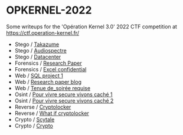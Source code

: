 # OPKERNEL-2022

Some writeups for the 'Opération Kernel 3.0' 2022 CTF competition at https://ctf.operation-kernel.fr/

- Stego / [Takazume](/Stego/takazume/README.md)
- Stego / [Audiospectre](/Stego/audiospectre/README.md)
- Stego / [Datacenter](/Stego/datacenter/README.md)
- Forensics / [Research Paper](/Forensics/research_paper/README.md)
- Forensics / [Excel confidential](/Forensics/excel_confidential/README.md)
- Web / [SQL project 1](/Web/sql_project_1/README.md)
- Web / [Research paper blog](/Web/research_paper_blog/README.md)
- Web / [Tenue de_soirée requise](/Web/tenue_de_soiree_requise/README.md)
- Osint / [Pour vivre secure vivons caché 1](/Osint/pour_vivre_secure_vivons_cache/README.md)
- Osint / [Pour vivre secure vivons caché 2](/Osint/pour_vivre_secure_vivons_cache_part_2/README.md)
- Reverse / [Cryptolocker](/Reverse/cryptolocker/README.md)
- Reverse / [What if cryptolocker](/Reverse/what_if_cryptolocker/README.md)
- Crypto / [Scytale](/Crypto/scytale/README.md)
- Crypto / [Crypto](/Crypto/crypto/README.md)
